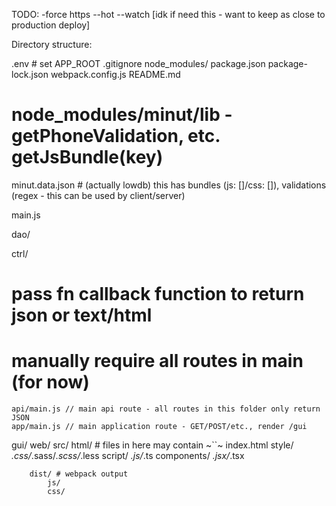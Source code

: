 TODO:
-force https
--hot --watch [idk if need this - want to keep as close to production deploy]

Directory structure:

.env # set APP_ROOT
.gitignore
node_modules/
package.json
package-lock.json
webpack.config.js
README.md

# node_modules/minut/lib - getPhoneValidation, etc. getJsBundle(key)
minut.data.json # (actually lowdb) this has bundles (js: []/css: []), validations (regex - this can be used by client/server)

main.js

dao/

ctrl/
# pass fn callback function to return json or text/html
# manually require all routes in main (for now)
    api/main.js // main api route - all routes in this folder only return JSON
    app/main.js // main application route - GET/POST/etc., render /gui

gui/
    web/
        src/
            html/ # files in here may contain  ~``~
                index.html
            style/
                *.css/*.sass/*.scss/*.less
            script/
                *.js/*.ts
                components/
                    *.jsx/*.tsx

        dist/ # webpack output
            js/
            css/
